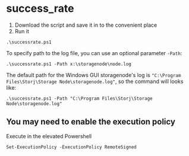 # success_rate

1. Download the script and save it in to the convenient place
2. Run it
```
.\successrate.ps1
```

To specify path to the log file, you can use an optional parameter `-Path`:
```
.\successrate.ps1 -Path x:\storagenode\node.log
```

The default path for the Windows GUI storagenode's log is `"C:\Program Files\Storj\Storage Node\storagenode.log"`, so the command will looks like:
```
.\successrate.ps1 -Path "C:\Program Files\Storj\Storage Node\storagenode.log"
```

## You may need to enable the execution policy
Execute in the elevated Powershell
```
Set-ExecutionPolicy -ExecutionPolicy RemoteSigned
```

